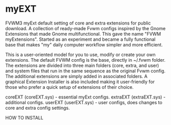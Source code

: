 # myEXT
FVWM3 myExt default setting of core and extra extensions for public download. A collection of ready-made Fvwm configs inspired by the Gnome Extensions that made Gnome multifunctional. This gave the name "FVWM myExtensions". Started as an experiment and became a fully functional base that makes "my" daily computer workflow simpler and more efficient.

This is a user-oriented model for you to use, modify or create your own extensions. The default FVWM config is the base, directly in ~/.fvwm folder. The extensions are divided into three main folders (core, extra, and user) and system files that run in the same sequence as the original Fvwm config. The additional extensions are simply added in associated folders. A graphical Extension Installer is also included making it user-friendly for those who prefer a quick setup of extensions of their choice.

coreEXT  (coreEXT.sys)	- essential myExt configs.
extraEXT (extraEXT.sys) - additional configs.
userEXT  (userEXT.sys)  - user configs, does changes to core and extra config settings.

HOW TO INSTALL
